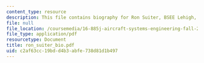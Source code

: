 ```yaml
---
content_type: resource
description: This file contains biography for Ron Suiter, BSEE Lehigh, MBA USC.
file: null
file_location: /coursemedia/16-885j-aircraft-systems-engineering-fall-2004/c2af63cc19bdd4b3abfe738d81d1b497_ron_suiter_bio.pdf
file_type: application/pdf
resourcetype: Document
title: ron_suiter_bio.pdf
uid: c2af63cc-19bd-d4b3-abfe-738d81d1b497
---
```


